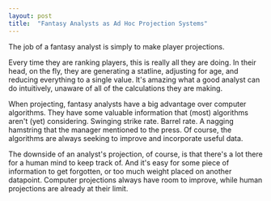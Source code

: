 ```yaml
---
layout: post
title:  "Fantasy Analysts as Ad Hoc Projection Systems"
---
```

The job of a fantasy analyst is simply to make player projections.

Every time they are ranking players, this is really all they are doing. In their head, on the fly, they are generating a statline, adjusting for age, and reducing everything to a single value. It's amazing what a good analyst can do intuitively, unaware of all of the calculations they are making.

When projecting, fantasy analysts have a big advantage over computer algorithms. They have some valuable information that (most) algorithms aren't (yet) considering. Swinging strike rate. Barrel rate. A nagging hamstring that the manager mentioned to the press. Of course, the algorithms are always seeking to improve and incorporate useful data.

The downside of an analyst's projection, of course, is that there's a lot there for a human mind to keep track of. And it's easy for some piece of information to get forgotten, or too much weight placed on another datapoint. Computer projections always have room to improve, while human projections are already at their limit.